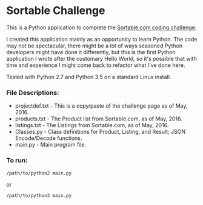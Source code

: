 # Sortable Challenge

This is a Python application to complete the [Sortable.com coding challenge](http://sortable.com/challenge/).

I created this application mainly as an opportunity to learn Python. The code may not be spectacular, there might be a lot of ways seasoned Python developers might have done it differently, but this is the first Python application I wrote after the customary Hello World, so it's possible that with time and experience I might come back to refactor what I've done here.

Tested with Python 2.7 and Python 3.5 on a standard Linux install.

### File Descriptions:
 - projectdef.txt - This is a copy/paste of the challenge page as of May, 2016.
 - products.txt - The Product list from Sortable.com, as of May, 2016.
 - listings.txt - The Listings from Sortable.com, as of May, 2016.
 - Classes.py - Class definitions for Product, Listing, and Result; JSON Encode/Decode functions.
 - main.py - Main program file.
 
### To run:
```
/path/to/python2 main.py
```
or
```
/path/to/python3 main.py
```
